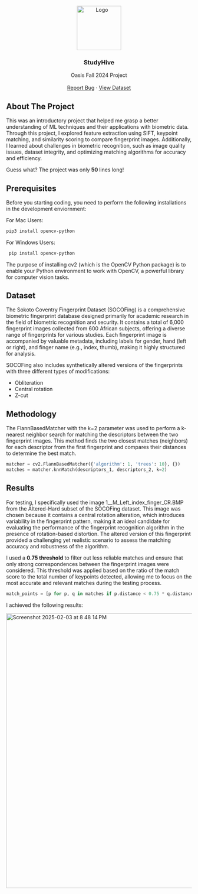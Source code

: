 <br />
<div align="center">
    <img src="5481086.png" alt="Logo" width="120" height="120">
  </a>

  <h3 align="center">StudyHive</h3>

  <p align="center">
    Oasis Fall 2024 Project
    <br />
    <br />
    <a href="https://github.com/othneildrew/Best-README-Template/issues/new?labels=bug&template=bug-report---.md">Report Bug</a>
    &middot;
    <a href="https://github.com/othneildrew/Best-README-Template/issues/new?labels=enhancement&template=feature-request---.md">View Dataset</a>
  </p>
</div>

<!-- ABOUT THE PROJECT -->
## About The Project
This was an introductory project that helped me grasp a better understanding of ML techniques and their applications with biometric data. Through this project, I explored feature extraction using SIFT, keypoint matching, and similarity scoring to compare fingerprint images. Additionally, I learned about challenges in biometric recognition, such as image quality issues, dataset integrity, and optimizing matching algorithms for accuracy and efficiency.

Guess what? The project was only <b> 50 </b> lines long!

## Prerequisites

Before you starting coding, you need to perform the following installations in the development enviornment:

For Mac Users:
  ```sh
  pip3 install opencv-python
  ```
For Windows Users:
 ```sh
  pip install opencv-python
  ```

The purpose of installing cv2 (which is the OpenCV Python package) is to enable your Python environment to work with OpenCV, a powerful library for computer vision tasks.

## Dataset

The Sokoto Coventry Fingerprint Dataset (SOCOFing) is a comprehensive biometric fingerprint database designed primarily for academic research in the field of biometric recognition and security. It contains a total of 6,000 fingerprint images collected from 600 African subjects, offering a diverse range of fingerprints for various studies. Each fingerprint image is accompanied by valuable metadata, including labels for gender, hand (left or right), and finger name (e.g., index, thumb), making it highly structured for analysis.

 SOCOFing also includes synthetically altered versions of the fingerprints with three different types of modifications: 
 * Obliteration
 * Central rotation 
 * Z-cut

## Methodology

The FlannBasedMatcher with the k=2 parameter was used to perform a k-nearest neighbor search for matching the descriptors between the two fingerprint images. This method finds the two closest matches (neighbors) for each descriptor from the first fingerprint and compares their distances to determine the best match.

``` python
matcher = cv2.FlannBasedMatcher({'algorithm': 1, 'trees': 10}, {})
matches = matcher.knnMatch(descriptors_1, descriptors_2, k=2)
```

## Results

For testing, I specifically used the image 1__M_Left_index_finger_CR.BMP from the Altered-Hard subset of the SOCOFing dataset. This image was chosen because it contains a central rotation alteration, which introduces variability in the fingerprint pattern, making it an ideal candidate for evaluating the performance of the fingerprint recognition algorithm in the presence of rotation-based distortion. The altered version of this fingerprint provided a challenging yet realistic scenario to assess the matching accuracy and robustness of the algorithm.

I used a **0.75 threshold** to filter out less reliable matches and ensure that only strong correspondences between the fingerprint images were considered. This threshold was applied based on the ratio of the match score to the total number of keypoints detected, allowing me to focus on the most accurate and relevant matches during the testing process.

```py
match_points = [p for p, q in matches if p.distance < 0.75 * q.distance]
```

I achieved the following results:

<img width="744" alt="Screenshot 2025-02-03 at 8 48 14 PM" src="https://github.com/user-attachments/assets/fd7f3d73-18fa-4bcb-9f8b-6de25d237ffd" />








